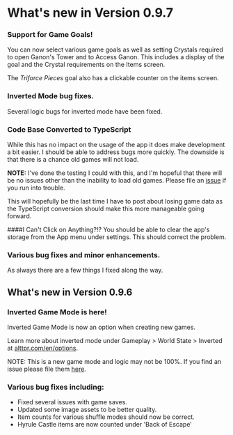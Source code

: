 # What's new in Version 0.9.7

### Support for Game Goals!
You can now select various game goals as well as setting Crystals
required to open Ganon's Tower and to Access Ganon. This includes a display of
the goal and the Crystal requirements on the Items screen.

The _Triforce Pieces_ goal also has a clickable counter on the items screen.

### Inverted Mode bug fixes.
Several logic bugs for inverted mode have been fixed.

### Code Base Converted to TypeScript
While this has no impact on the usage of the app it does make development a
bit easier. I should be able to address bugs more quickly. The downside is that
there is a chance old games will not load.

**NOTE:** I've done the testing I could with this, and I'm hopeful that there will be
no issues other than the inability to load old games. Please file an  [issue](https://github.com/thecodeflayer/alttp-tracker/issues)
if you run into trouble.

This will hopefully be the last time I have to post about losing game data as the TypeScript conversion should make this more manageable going forward.

####I Can't Click on Anything?!?
You should be able to clear the app's storage from the App menu under settings.
This should correct the problem.

### Various bug fixes and minor enhancements.
As always there are a few things I fixed along the way.

## What's new in Version 0.9.6

### Inverted Game Mode is here!
Inverted Game Mode is now an option when creating new games.

Learn more about inverted mode under
Gameplay > World State > Inverted at [alttpr.com/en/options](https://alttpr.com/en/options).

NOTE: This is a new game mode and logic may not be 100%.
If you find an issue please file them [here](https://github.com/thecodeflayer/alttp-tracker/issues).

### Various bug fixes including:
- Fixed several issues with game saves.
- Updated some image assets to be better quality.
- Item counts for various shuffle modes should now be correct.
- Hyrule Castle items are now counted under 'Back of Escape'
